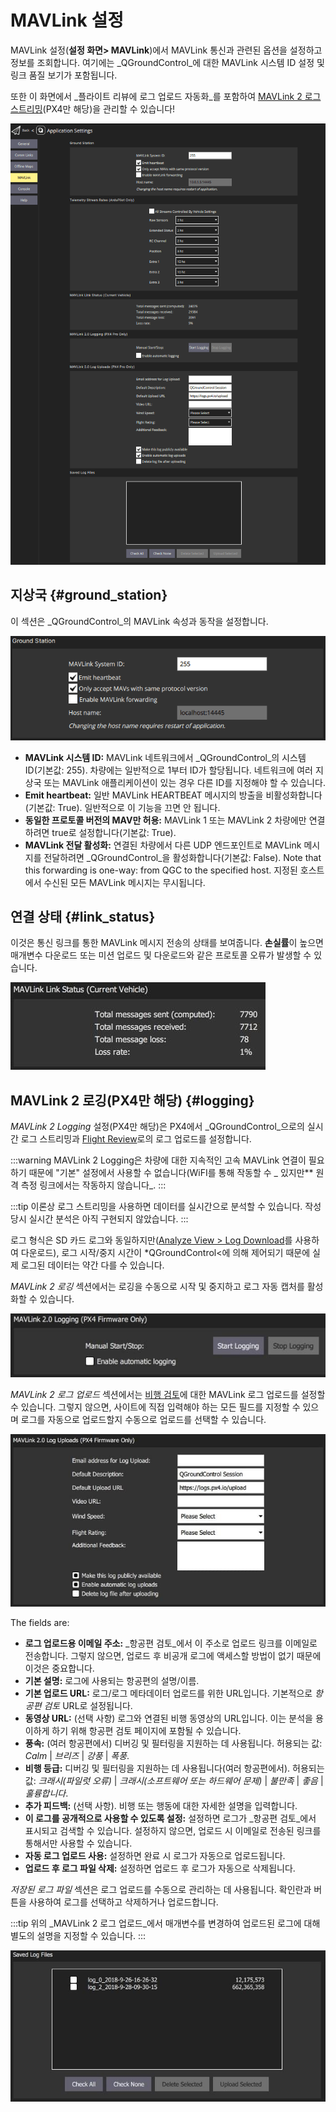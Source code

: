 # MAVLink 설정

MAVLink 설정(**설정 화면> MAVLink**)에서 MAVLink 통신과 관련된 옵션을 설정하고 정보를 조회합니다.
여기에는 _QGroundControl_에 대한 MAVLink 시스템 ID 설정 및 링크 품질 보기가 포함됩니다.

또한 이 화면에서 _플라이트 리뷰에 로그 업로드 자동화_를 포함하여 [MAVLink 2 로그 스트리밍](#logging)(PX4만 해당)을 관리할 수 있습니다!

![MAVLink 설정 화면](../../../assets/settings/mavlink/overview.png)

## 지상국 {#ground\_station}

이 섹션은 _QGroundControl_의 MAVLink 속성과 동작을 설정합니다.

![지상국](../../../assets/settings/mavlink/ground_station.png)

- **MAVLink 시스템 ID:** MAVLink 네트워크에서 _QGroundControl_의 시스템 ID(기본값: 255).
  차량에는 일반적으로 1부터 ID가 할당됩니다.
  네트워크에 여러 지상국 또는 MAVLink 애플리케이션이 있는 경우 다른 ID를 지정해야 할 수 있습니다.
- **Emit heartbeat:** 일반 MAVLink HEARTBEAT 메시지의 방출을 비활성화합니다(기본값: True).
  일반적으로 이 기능을 끄면 안 됩니다.
- **동일한 프로토콜 버전의 MAV만 허용:** MAVLink 1 또는 MAVLink 2 차량에만 연결하려면 true로 설정합니다(기본값: True).
- **MAVLink 전달 활성화:** 연결된 차량에서 다른 UDP 엔드포인트로 MAVLink 메시지를 전달하려면 _QGroundControl_을 활성화합니다(기본값: False).
  Note that this forwarding is one-way: from QGC to the specified host.
  지정된 호스트에서 수신된 모든 MAVLink 메시지는 무시됩니다.

## 연결 상태 {#link\_status}

이것은 통신 링크를 통한 MAVLink 메시지 전송의 상태를 보여줍니다.
**손실률**이 높으면 매개변수 다운로드 또는 미션 업로드 및 다운로드와 같은 프로토콜 오류가 발생할 수 있습니다.

![연결 상태](../../../assets/settings/mavlink/link_status.jpg)

## MAVLink 2 로깅(PX4만 해당) {#logging}

_MAVLink 2 Logging_ 설정(PX4만 해당)은 PX4에서 _QGroundControl_으로의 실시간 로그 스트리밍과 [Flight Review](https://logs.px4.io)로의 로그 업로드를 설정합니다.

:::warning
MAVLink 2 Logging은 차량에 대한 지속적인 고속 MAVLink 연결이 필요하기 때문에 "기본" 설정에서 사용할 수 없습니다(WiFI를 통해 작동할 수 \_ 있지만\*\* 원격 측정 링크에서는 작동하지 않습니다\_.
:::

:::tip
이론상 로그 스트리밍을 사용하면 데이터를 실시간으로 분석할 수 있습니다.
작성 당시 실시간 분석은 아직 구현되지 않았습니다.
:::

로그 형식은 SD 카드 로그와 동일하지만([Analyze View > Log Download](../analyze_view/log_download.md)를 사용하여 다운로드), 로그 시작/중지 시간이 \*QGroundControl<에 의해 제어되기 때문에 실제 로그된 데이터는 약간 다를 수 있습니다.

_MAVLink 2 로깅_ 섹션에서는 로깅을 수동으로 시작 및 중지하고 로그 자동 캡처를 활성화할 수 있습니다.

![MAVLink 2 로깅](../../../assets/settings/mavlink/mavlink2_logging.jpg)

_MAVLink 2 로그 업로드_ 섹션에서는 [비행 검토](https://logs.px4.io)에 대한 MAVLink 로그 업로드를 설정할 수 있습니다.
그렇지 않으면, 사이트에 직접 입력해야 하는 모든 필드를 지정할 수 있으며 로그를 자동으로 업로드할지 수동으로 업로드를 선택할 수 있습니다.

![MAVLink 2 로그 업로드](../../../assets/settings/mavlink/mavlink2_log_uploads.jpg)

The fields are:

- **로그 업로드용 이메일 주소:** _항공편 검토_에서 이 주소로 업로드 링크를 이메일로 전송합니다.
  그렇지 않으면, 업로드 후 비공개 로그에 액세스할 방법이 없기 때문에 이것은 중요합니다.
- **기본 설명:** 로그에 사용되는 항공편의 설명/이름.
- **기본 업로드 URL:** 로그/로그 메타데이터 업로드를 위한 URL입니다.
  기본적으로 _항공편 검토_ URL로 설정됩니다.
- **동영상 URL:** (선택 사항) 로그와 연결된 비행 동영상의 URL입니다.
  이는 분석을 용이하게 하기 위해 항공편 검토 페이지에 포함될 수 있습니다.
- **풍속:** (여러 항공편에서) 디버깅 및 필터링을 지원하는 데 사용됩니다. 허용되는 값: _Calm_ | _브리즈_ | _강풍_ | _폭풍_.
- **비행 등급:** 디버깅 및 필터링을 지원하는 데 사용됩니다(여러 항공편에서). 허용되는 값: _크래시(파일럿 오류)_ | _크래시(소프트웨어 또는 하드웨어 문제)_ | _불만족_ | _좋음_ | _훌륭합니다_.
- **추가 피드백:** (선택 사항). 비행 또는 행동에 대한 자세한 설명을 입력합니다.
- **이 로그를 공개적으로 사용할 수 있도록 설정:** 설정하면 로그가 _항공편 검토_에서 표시되고 검색할 수 있습니다.
  설정하지 않으면, 업로드 시 이메일로 전송된 링크를 통해서만 사용할 수 있습니다.
- **자동 로그 업로드 사용:** 설정하면 완료 시 로그가 자동으로 업로드됩니다.
- **업로드 후 로그 파일 삭제:** 설정하면 업로드 후 로그가 자동으로 삭제됩니다.

_저장된 로그 파일_ 섹션은 로그 업로드를 수동으로 관리하는 데 사용됩니다.
확인란과 버튼을 사용하여 로그를 선택하고 삭제하거나 업로드합니다.

:::tip
위의 _MAVLink 2 로그 업로드_에서 매개변수를 변경하여 업로드된 로그에 대해 별도의 설명을 지정할 수 있습니다.
:::

![저장된 로그 파일](../../../assets/settings/mavlink/saved_log_files.jpg)
